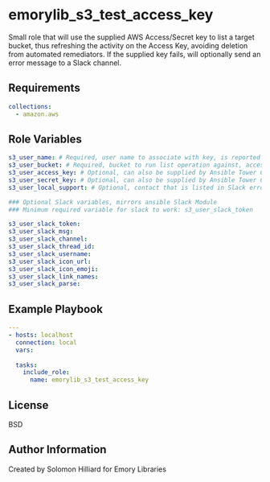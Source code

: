 emorylib_s3_test_access_key
=========

Small role that will use the supplied AWS Access/Secret key to list a target bucket, thus refreshing the activity on the Access Key, avoiding deletion from automated remediators.
If the supplied key fails, will optionally send an error message to a Slack channel.

Requirements
------------

```yaml
collections:
  - amazon.aws
```

Role Variables
--------------

```yaml
s3_user_name: # Required, user name to associate with key, is reported to slack on failure
s3_user_bucket: # Required, bucket to run list operation against, access key must have Get/List perms on bucket
s3_user_access_key: # Optional, can also be supplied by Ansible Tower Credential
s3_user_secret_key: # Optional, can also be supplied by Ansible Tower Credential
s3_user_local_support: # Optional, contact that is listed in Slack error message

### Optional Slack variables, mirrors ansible Slack Module
### Minimum required variable for slack to work: s3_user_slack_token

s3_user_slack_token:
s3_user_slack_msg:
s3_user_slack_channel:
s3_user_slack_thread_id:
s3_user_slack_username:
s3_user_slack_icon_url:
s3_user_slack_icon_emoji:
s3_user_slack_link_names:
s3_user_slack_parse:

```

Example Playbook
----------------

```yaml
---
- hosts: localhost
  connection: local
  vars:
    
  tasks:
    include_role:
      name: emorylib_s3_test_access_key
```

License
-------

BSD

Author Information
------------------

Created by Solomon Hilliard for Emory Libraries
